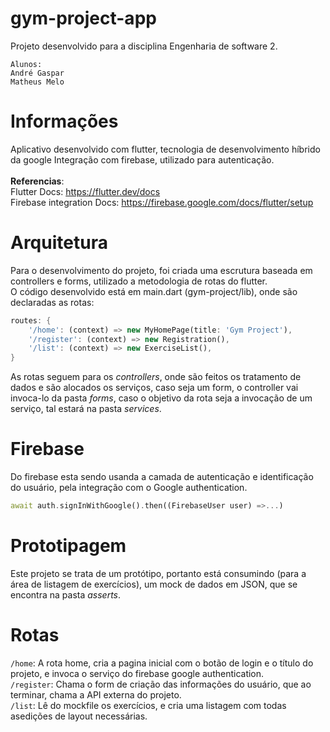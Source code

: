 # gym-project-app

Projeto desenvolvido para a disciplina Engenharia de software 2.
``` 
Alunos: 
André Gaspar
Matheus Melo 
```

# Informações
Aplicativo desenvolvido com flutter, tecnologia de desenvolvimento híbrido da google
Integração com firebase, utilizado para autenticação.<br><br>
**Referencias**:<br>
Flutter Docs: https://flutter.dev/docs<br>
Firebase integration Docs: https://firebase.google.com/docs/flutter/setup<br>

# Arquitetura
Para o desenvolvimento do projeto, foi criada uma escrutura baseada em controllers e forms, utilizado a metodologia de rotas do flutter.<br>
O código desenvolvido está em main.dart (gym-project/lib), onde são declaradas as rotas:<br>
```dart
routes: {
    '/home': (context) => new MyHomePage(title: 'Gym Project'),
    '/register': (context) => new Registration(),
    '/list': (context) => new ExerciseList(),
}
```
As rotas seguem para os *controllers*, onde são feitos os tratamento de dados e são alocados os serviços, caso seja um form, o controller vai invoca-lo da pasta *forms*, caso o objetivo da rota seja a invocação de um serviço, tal estará na pasta *services*.

# Firebase
Do firebase esta sendo usanda a camada de autenticação e identificação do usuário, pela integração com o Google authentication.
```dart
await auth.signInWithGoogle().then((FirebaseUser user) =>...)
```

# Prototipagem
Este projeto se trata de um protótipo, portanto está consumindo (para a área de listagem de exercícios), um mock de dados em JSON, que se encontra na pasta *asserts*.

# Rotas
`/home`: A rota home, cria a pagina inicial com o botão de login e o título do projeto, e invoca o serviço do firebase google authentication.<br>
`/register`: Chama o form de criação das informações do usuário, que ao terminar, chama a API externa do projeto.<br>
`/list`: Lê do mockfile os exercícios, e cria uma listagem com todas asedições de layout necessárias.